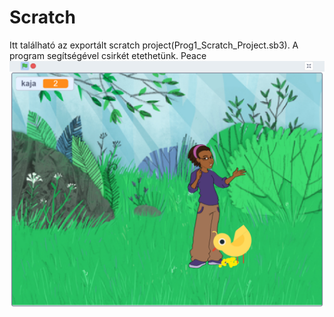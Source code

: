 # Scratch
Itt található az exportált scratch project(Prog1_Scratch_Project.sb3).
A program segítségével csirkét etethetünk.
Peace
![Futás közben...](eatin.png)
